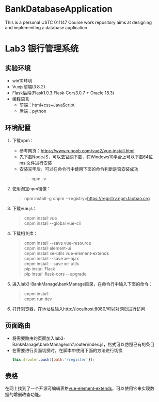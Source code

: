 # BankDatabaseApplication
This is a personal USTC 011147 Course work repository aims at designing and implementing a database application.
# Lab3 银行管理系统
## 实验环境
+ win10环境
+ Vuejs前端(3.8.2) 
+ Flask后端(Flask1.0.3 Flask-Cors3.0.7 + Oracle 18.3)
+ 编程语言
  + 前端：html+css+JavaScript
  + 后端：python

## 环境配置
1. 下载npm：
    + 参考网页：https://www.runoob.com/vue2/vue-install.html
    + 先下载NodeJS，可以去[官网](https://nodejs.org/en/download/)下载，在Windows10平台上可以下载64位msi文件进行安装
    + 安装完毕后，可以在命令行中使用下面的命令判断是否安装成功
        > npm -v

2. 使用淘宝npm镜像：
    > npm install -g cnpm --registry=https://registry.npm.taobao.org

3. 下载vue.js：
    > cnpm install vue  
    > cnpm install --global vue-cli

4. 下载相关库：
    > cnpm install --save vue-resource  
    > cnpm install element-ui   
    > cnpm install xe-utils vue-element-extends  
    > cnpm install --save xe-ajax  
    > cnpm install --save xe-utils  
    > pip install Flask  
    > pip install flask-cors --upgrade
5. 进入lab3-BankManage\bankManage目录，在命令行中输入下面的命令：
    > cnpm install   
    > cnpm run dev

6. 打开浏览器，在地址栏输入[http://localhost:8080/](http://localhost:8080/)可以对网页进行访问


## 页面路由
+ 将需要路由的页面加入lab3-BankManage\bankManage\src\router\index.js，格式可以仿照已有的条目
+ 在需要进行页面切换时，在脚本中使用下面的方法进行切换
    ```js
    this.$router.push({path:'/register'});
    ```        

## 表格
在网上找到了一个开源可编辑表格[vue-element-extends](https://github.com/xuliangzhan/vue-element-extends)，可以使用它来实现数据的增删改查功能。


